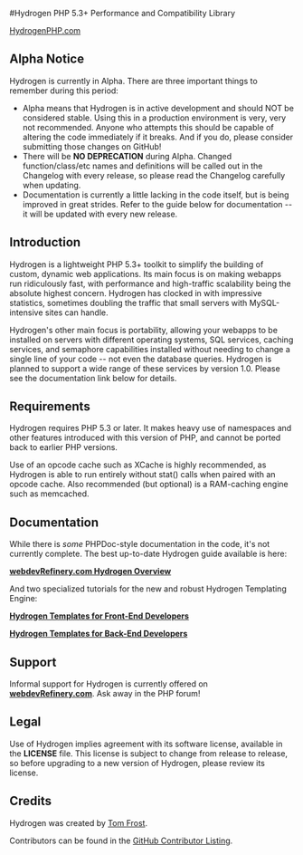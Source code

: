 #Hydrogen
PHP 5.3+ Performance and Compatibility Library

[HydrogenPHP.com](http://www.hydrogenphp.com)

Alpha Notice
-------------
Hydrogen is currently in Alpha.  There are three important things to remember during this period:

- Alpha means that Hydrogen is in active development and should NOT be considered stable.  Using this in a production environment is very, very not recommended.  Anyone who attempts this should be capable of altering the code immediately if it breaks.  And if you do, please consider submitting those changes on GitHub!
- There will be **NO DEPRECATION** during Alpha.  Changed function/class/etc names and definitions will be called out in the Changelog with every release, so please read the Changelog  carefully when updating.
- Documentation is currently a little lacking in the code itself, but is being improved in great strides.  Refer to the guide below for documentation -- it will be updated with every new release.

Introduction
-------------
Hydrogen is a lightweight PHP 5.3+ toolkit to simplify the building of custom, dynamic web applications.  Its main focus is on making webapps run ridiculously fast, with performance and high-traffic scalability being the absolute highest concern.  Hydrogen has clocked in with impressive statistics, sometimes doubling the traffic that small servers with MySQL-intensive sites can handle.

Hydrogen's other main focus is portability, allowing your webapps to be installed on servers with different operating systems, SQL services, caching services, and semaphore capabilities installed without needing to change a single line of your code -- not even the database queries.  Hydrogen is planned to support a wide range of these services by version 1.0.  Please see the documentation link below for details.

Requirements
-------------
Hydrogen requires PHP 5.3 or later.  It makes heavy use of namespaces and other features introduced with this version of PHP, and cannot be ported back to earlier PHP versions.

Use of an opcode cache such as XCache is highly recommended, as Hydrogen is able to run entirely without stat() calls when paired with an opcode cache.  Also recommended (but optional) is a RAM-caching engine such as memcached.

Documentation
--------------
While there is _some_ PHPDoc-style documentation in the code, it's not currently complete.  The best up-to-date Hydrogen guide available is here:

**[webdevRefinery.com Hydrogen Overview](http://www.webdevrefinery.com/forums/topic/1440-hydrogen-overview/)**

And two specialized tutorials for the new and robust Hydrogen Templating Engine:

**[Hydrogen Templates for Front-End Developers](http://www.webdevrefinery.com/forums/topic/6404-hydrogen-templates-for-front-end-developers/)**

**[Hydrogen Templates for Back-End Developers](http://www.webdevrefinery.com/forums/topic/6686-hydrogen-templates-for-back-end-developers/)**

Support
--------
Informal support for Hydrogen is currently offered on **[webdevRefinery.com](http://www.webdevrefinery.com)**.  Ask away in the PHP forum!

Legal
------
Use of Hydrogen implies agreement with its software license, available in the **LICENSE** file.  This license is subject to change from release to release, so before upgrading to a new version of Hydrogen, please review its license.

Credits
--------
Hydrogen was created by [Tom Frost](http://www.frosteddesign.com).

Contributors can be found in the [GitHub Contributor Listing](http://github.com/TomFrost/Hydrogen/contributors).